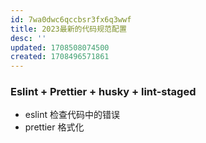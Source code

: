 ```yaml
---
id: 7wa0dwc6qccbsr3fx6q3wwf
title: 2023最新的代码规范配置
desc: ''
updated: 1708508074500
created: 1708496571861
---
```



### Eslint + Prettier + husky + lint-staged

- eslint 检查代码中的错误
- prettier 格式化